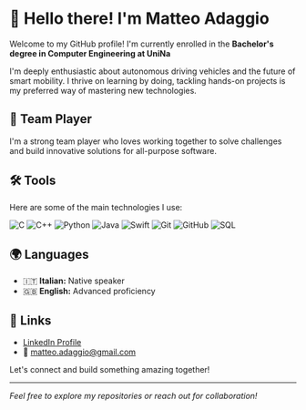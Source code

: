# 👋 Hello there! I'm Matteo Adaggio

Welcome to my GitHub profile! I'm currently enrolled in the **Bachelor's degree in Computer Engineering at UniNa**

I'm deeply enthusiastic about autonomous driving vehicles and the future of smart mobility. I thrive on learning by doing, tackling hands-on projects is my preferred way of mastering new technologies.

## 🤝 Team Player

I'm a strong team player who loves working together to solve challenges and build innovative solutions for all-purpose software.

## 🛠️ Tools

Here are some of the main technologies I use:

![C](https://img.shields.io/badge/-C-00599C?logo=c&logoColor=fff)
![C++](https://img.shields.io/badge/-C++-00599C?logo=c%2B%2B&logoColor=fff)
![Python](https://img.shields.io/badge/-Python-3670a0?logo=python&logoColor=fff)
![Java](https://img.shields.io/badge/-Java-007396?logo=java&logoColor=fff)
![Swift](https://img.shields.io/badge/-Swift-f05138?logo=swift&logoColor=fff)
![Git](https://img.shields.io/badge/-Git-F05032?logo=git&logoColor=fff)
![GitHub](https://img.shields.io/badge/-GitHub-181717?logo=github&logoColor=fff)
![SQL](https://img.shields.io/badge/-SQL-336791?logo=mysql&logoColor=fff)

## 🌍 Languages

- 🇮🇹 **Italian:** Native speaker
- 🇬🇧 **English:** Advanced proficiency

## 🔗 Links

- [LinkedIn Profile](https://www.linkedin.com/in/matteo-adaggio/)
- 📧 matteo.adaggio@gmail.com

Let's connect and build something amazing together!

---
*Feel free to explore my repositories or reach out for collaboration!*
